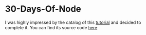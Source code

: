 # 30-Days-Of-Node
I was highly impressed by the catalog of this [tutorial](https://www.nodejsera.com/30-days-of-node.html) and decided to complete it.
You can find its source code [here](https://github.com/nodejsera/30daysofnode)
